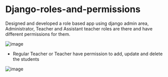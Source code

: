 # Django-roles-and-permissions
Designed and developed a role based app using django admin area, Administrator, Teacher and Assistant teacher roles are there and have different permissions for them.


![image](https://user-images.githubusercontent.com/46815338/114171787-65401a80-9952-11eb-9ede-18b177d96455.png)


* Regular Teacher or Teacher have permission to add, update and delete the students


![image](https://user-images.githubusercontent.com/46815338/114171964-a9cbb600-9952-11eb-91d9-11b81d5713c9.png)
